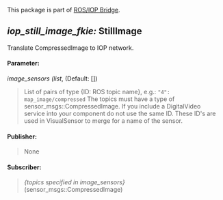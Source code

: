 This package is part of [ROS/IOP Bridge](https://github.com/fkie/iop_core/blob/master/README.md).


## _iop_still_image_fkie:_ StillImage

Translate CompressedImage to IOP network. 

#### Parameter:

_image_sensors (list_, (Default: [])

> List of pairs of type {ID: ROS topic name}, e.g.: ```"4": map_image/compressed``` The topics must have a type of sensor_msgs::CompressedImage. If you include a DigitalVideo service into your component do not use the same ID. These ID's are used in VisualSensor to merge for a name of the sensor.

#### Publisher:

> None

#### Subscriber:

> _{topics specified in image_sensors}_ (sensor_msgs::CompressedImage)
